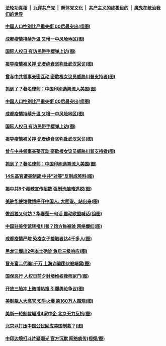 ####  [法轮功真相](../../../../basic/blob/master/README.md?t=12120331) &nbsp;|&nbsp; [九评共产党](../../../../9ping.md/blob/master/README.md?t=12120331) &nbsp;|&nbsp; [解体党文化](../../../../jtdwh.md/blob/master/README.md?t=12120331)  &nbsp;|&nbsp; [共产主义的终极目的](../../../../gczydzjmd.md/blob/master/README.md?t=12120331) &nbsp;|&nbsp; [魔鬼在统治我们的世界](../../../../mgztzwmdsj.md/blob/master/README.md?t=12120331) 

#### [中国人口性别比严重失衡 00后最突出(组图)](../pages/p1/955474.md?t=12120331) 

#### [成都疫情持续升温 又增一中风险地区(图)](../pages/p1/955458.md?t=12120331) 

#### [国际人权日 有访民带手榴弹上访(图)](../pages/p1/955475.md?t=12120331) 

#### [报导疫情被关押 记者绝食坚称赴武汉采访(图)](../pages/p1/955441.md?t=12120331) 

#### [曾与中共领事亲密互动 密歇根女议员威胁川普支持者(图)](../pages/p1/955427.md?t=12120331) 

#### [抓到了？著名律师：中国印刷选票流入美国(图)](../pages/p1/955413.md?t=12120331) 

#### [中国人口性别比严重失衡 00后最突出(组图)](../pages/p1/955474.md?t=12120331) 

#### [成都疫情持续升温 又增一中风险地区(图)](../pages/p1/955458.md?t=12120331) 

#### [国际人权日 有访民带手榴弹上访(图)](../pages/p1/955475.md?t=12120331) 

#### [报导疫情被关押 记者绝食坚称赴武汉采访(图)](../pages/p1/955441.md?t=12120331) 

#### [曾与中共领事亲密互动 密歇根女议员威胁川普支持者(图)](../pages/p1/955427.md?t=12120331) 

#### [抓到了？著名律师：中国印刷选票流入美国(图)](../pages/p1/955413.md?t=12120331) 

#### [14名高官遭美制裁 中共“对等”反制成笑料(图)](../pages/p1/955436.md?t=12120331) 

#### [揭中共9个毒辣宣传招数 强制洗脑难逃脱(图)](../pages/p1/955360.md?t=12120331) 

#### [美驻华使馆微博呼吁中国人: 大胆说、站出来(图)](../pages/p1/955374.md?t=12120331) 

#### [做战狼又何妨？华春莹一句话 震动欧盟喊话(组图)](../pages/p1/955370.md?t=12120331) 

#### [中国驻美使馆转推川普？馆方称被骇 网络爆红(图)](../pages/p1/955359.md?t=12120331) 

#### [成都疫情严峻 染疫女子接触者达4千多人(图)](../pages/p1/955326.md?t=12120331) 

#### [黑龙江爆出2例本土确诊 急启三级响应(图)](../pages/p1/955342.md?t=12120331) 

#### [冒充富二代骗1千万 上海诈骗团伙被端窝(图)](../pages/p1/955332.md?t=12120331) 

#### [国保恶行 人权日前夕封堵维权律师家门(图)](../pages/p1/955325.md?t=12120331) 

#### [开放三胎冲上微博热搜 引爆舆论争议(图)](../pages/p1/955231.md?t=12120331) 

#### [美制裁人大高官 知乎火爆 逾160万人围观(图)](../pages/p1/955302.md?t=12120331) 

#### [美新一轮制裁瞄准4家中企 北京无力反抗(图)](../pages/p1/955273.md?t=12120331) 

#### [北京以打压中国公民回应美国制裁？(图)](../pages/p1/955276.md?t=12120331) 

#### [中印边境打斗片疑曝光 官方沉默 网络疯传(视频/图)](../pages/p1/955275.md?t=12120331) 

